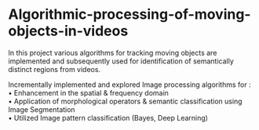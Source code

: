 # Algorithmic-processing-of-moving-objects-in-videos
In this project various algorithms for tracking moving objects are implemented and subsequently used for identification of semantically distinct regions from videos.   

Incrementally implemented and explored Image processing algorithms for : <br/>
• Enhancement in the spatial & frequency domain <br/>
• Application of morphological operators & semantic classification using Image Segmentation <br/>
•	Utilized Image pattern classification (Bayes, Deep Learning) <br/>
